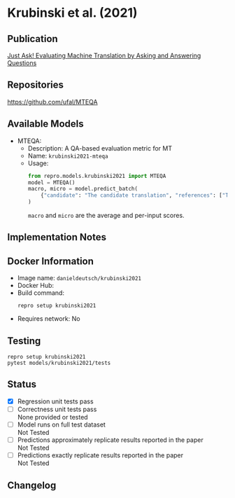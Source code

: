 # Krubinski et al. (2021)

## Publication
[Just Ask! Evaluating Machine Translation by Asking and Answering Questions](https://www.statmt.org/wmt21/pdf/2021.wmt-1.58.pdf)

## Repositories
https://github.com/ufal/MTEQA

## Available Models
- MTEQA:
  - Description: A QA-based evaluation metric for MT
  - Name: `krubinski2021-mteqa`
  - Usage:
    ```python
    from repro.models.krubinski2021 import MTEQA
    model = MTEQA()
    macro, micro = model.predict_batch(
        {"candidate": "The candidate translation", "references": ["The references"]}
    )
    ```
    `macro` and `micro` are the average and per-input scores.
    
## Implementation Notes
    
## Docker Information
- Image name: `danieldeutsch/krubinski2021`
- Docker Hub: 
- Build command:
  ```shell script
  repro setup krubinski2021
  ```
- Requires network: No
  
## Testing
```shell script
repro setup krubinski2021
pytest models/krubinski2021/tests
```

## Status
- [x] Regression unit tests pass   
- [ ] Correctness unit tests pass  
None provided or tested
- [ ] Model runs on full test dataset  
Not Tested
- [ ] Predictions approximately replicate results reported in the paper  
Not Tested
- [ ] Predictions exactly replicate results reported in the paper  
Not Tested

## Changelog
